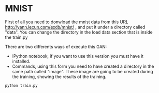 # MNIST

First of all you need to donwload the mnist data from this URL http://yann.lecun.com/exdb/mnist/ , and put it under a directory called "data". You can change the directory in the load data section that is inside the train.py

There are two differents ways of execute this GAN:

* IPython notebook, if you want to use this version you must have it installed.
* Commands, using this form you need to have created a directory in the same path called "image". These image are going to be created during the training, showing the results of the training.
```console
python train.py
```
